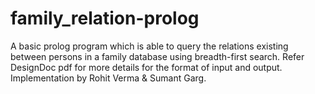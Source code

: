 # family_relation-prolog
A basic prolog program which is able to query the relations existing between persons in a family database using breadth-first search.
Refer DesignDoc pdf for more details for the format of input and output.
Implementation by Rohit Verma & Sumant Garg.
